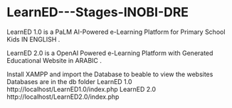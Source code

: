 # LearnED---Stages-INOBI-DRE

LearnED 1.0 is a  PaLM AI-Powered e-Learning Platform for Primary School Kids IN ENGLISH .

LearnED 2.0 is a OpenAI Powered e-Learning Platform with Generated Educational Website in ARABIC .

Install XAMPP and import the Database to beable to view the websites Databases are in the db folder 
LearnED 1.0  http://localhost/LearnED1.0/index.php
LearnED 2.0  http://localhost/LearnED2.0/index.php

<blockquote class="imgur-embed-pub" lang="en" data-id="a/wp3Pff7"  ><a href="//imgur.com/a/wp3Pff7"></a></blockquote><script async src="//s.imgur.com/min/embed.js" charset="utf-8"></script>
